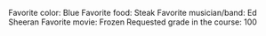 Favorite color: Blue
Favorite food: Steak
Favorite musician/band: Ed Sheeran
Favorite movie: Frozen
Requested grade in the course: 100

